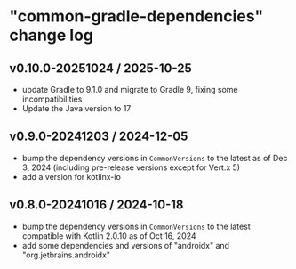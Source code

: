 # "common-gradle-dependencies" change log

## v0.10.0-20251024 / 2025-10-25

* update Gradle to 9.1.0 and migrate to Gradle 9, fixing some incompatibilities
* Update the Java version to 17

## v0.9.0-20241203 / 2024-12-05

* bump the dependency versions in `CommonVersions` to the latest as of Dec 3, 2024 (including pre-release versions except for Vert.x 5)
* add a version for kotlinx-io

## v0.8.0-20241016 / 2024-10-18

* bump the dependency versions in `CommonVersions` to the latest compatible with Kotlin 2.0.10 as of Oct 16, 2024
* add some dependencies and versions of "androidx" and "org.jetbrains.androidx"
